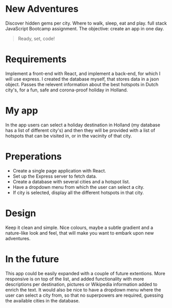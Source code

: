 # New Adventures
Discover hidden gems per city. Where to walk, sleep, eat and play.
</salt> full stack JavaScript Bootcamp assignment. 
The objective: create an app in one day.  
> Ready, set, code!

# Requirements

Implement a front-end with React, and implement a back-end, for which I will use express. I created the database myself, that stores data in a json object. 
Passes the relevent information about the best hotspots in Dutch city's, for a fun, safe and corona-proof holiday in Holland. 

# My app
In the app users can select a holiday destination in Holland (my database has a list of different city's) and then they will be provided with a list of hotspots that can be visited in, or in the vacinity of that city. 

# Preperations

- Create a single page application with React. 
- Set up the Express server to fetch data.
- Create a database with several cities and a hotspot list.
- Have a dropdown menu from which the user can select a city.
- If city is selected, display all the different hotspots in that city.

# Design
Keep it clean and simple. Nice colours, maybe a subtle gradient and a nature-like look and feel, that will make you want to embark upon new adventures. 

# In the future
This app could be easily expanded with a couple of future extentions. 
More responsive is on top of the list, and added functionality with more descriptions per destination, pictures or Wikipedia information added to enrich the text. It would also be nice to have a dropdown menu where the user can select a city from, so that no superpowers are required, guessing the available cities in the database. 
